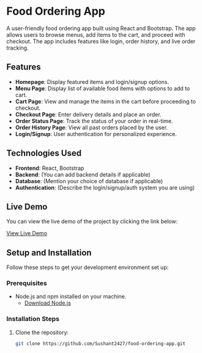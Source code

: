 # Food Ordering App

A user-friendly food ordering app built using React and Bootstrap. The app allows users to browse menus, add items to the cart, and proceed with checkout. The app includes features like login, order history, and live order tracking.

## Features

- **Homepage**: Display featured items and login/signup options.
- **Menu Page**: Display list of available food items with options to add to cart.
- **Cart Page**: View and manage the items in the cart before proceeding to checkout.
- **Checkout Page**: Enter delivery details and place an order.
- **Order Status Page**: Track the status of your order in real-time.
- **Order History Page**: View all past orders placed by the user.
- **Login/Signup**: User authentication for personalized experience.

## Technologies Used

- **Frontend**: React, Bootstrap
- **Backend**: (You can add backend details if applicable)
- **Database**: (Mention your choice of database if applicable)
- **Authentication**: (Describe the login/signup/auth system you are using)

## Live Demo

You can view the live demo of the project by clicking the link below:

[View Live Demo](https://courageous-florentine-484815.netlify.app)


## Setup and Installation

Follow these steps to get your development environment set up:

### Prerequisites

- Node.js and npm installed on your machine.
  - [Download Node.js](https://nodejs.org/)
  
### Installation Steps

1. Clone the repository:

   ```bash
   git clone https://github.com/Sushant2427/food-ordering-app.git
